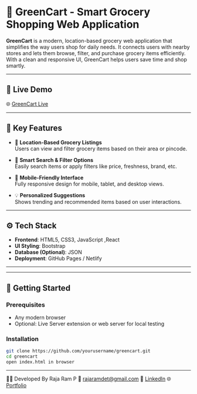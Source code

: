 # 🛒 GreenCart - Smart Grocery Shopping Web Application

**GreenCart** is a modern, location-based grocery web application that simplifies the way users shop for daily needs. It connects users with nearby stores and lets them browse, filter, and purchase grocery items efficiently. With a clean and responsive UI, GreenCart helps users save time and shop smartly.

---

## 🔗 Live Demo  
🌐 [GreenCart Live](https://green-cart1.netlify.app/)

---

## 📌 Key Features

- 📍 **Location-Based Grocery Listings**  
  Users can view and filter grocery items based on their area or pincode.

- 🔎 **Smart Search & Filter Options**  
  Easily search items or apply filters like price, freshness, brand, etc.

- 📱 **Mobile-Friendly Interface**  
  Fully responsive design for mobile, tablet, and desktop views.

- 💡 **Personalized Suggestions**  
  Shows trending and recommended items based on user interactions.

---

## ⚙️ Tech Stack

- **Frontend**: HTML5, CSS3, JavaScript ,React 
- **UI Styling**: Bootstrap  
- **Database (Optional)**: JSON   
- **Deployment**: GitHub Pages / Netlify  

---


---

## 🚀 Getting Started

### Prerequisites

- Any modern browser
- Optional: Live Server extension or web server for local testing

### Installation

```bash
git clone https://github.com/yourusername/greencart.git
cd greencart
open index.html in browser
```
---
👨‍💻 Developed By
Raja Ram P
📧 rajaramdet@gmail.com
🔗 [LinkedIn](https://www.linkedin.com/feed/)
🌐[ Portfolio](https://rajaram-portfolio-001.netlify.app/)


